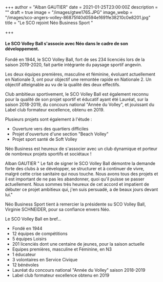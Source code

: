 +++
author = "Alban GAUTIER"
date = 2021-01-25T23:00:00Z
description = ""
draft = true
image = "/images/gtwe1765.JPG"
image_webp = "/images/sco-angers-volley-86875f40d0594e1691fe38210c0e8201.jpg"
title = "Le SCO rejoint Néo Business Sport "

+++
#### Le SCO Volley Ball s'associe avec Néo dans le cadre de son développement.

Fondé en 1944, le SCO Volley Ball, fort de ses 234 licenciés lors de la saison 2019-2020, fait partie intégrante du paysage sportif angevin.

Les deux équipes premières, masculine et féminine, évoluant actuellement en Nationale 3, ont pour objectif une remontée rapide en Nationale 2. Un objectif atteignable au vu de la qualité des deux effectifs.

Club ambitieux sportivement, le SCO Volley Ball est également reconnu pour la qualité de son projet sportif et éducatif ayant été Lauréat, sur la saison 2018-2019, du concours national "Année du Volley", et jouissant du Label club formateur excellence, obtenu en 2019.

Plusieurs projets sont également à l'étude :

* Ouverture vers des quartiers difficiles
* Projet d'ouverture d'une section "Beach Volley"
* Projet sport santé de Soft Volley

Néo Business est heureux de s'associer avec un club dynamique et porteur de nombreux projets sportifs et sociétaux !

Alban GAUTIER " Le fait de signer le SCO Volley Ball démontre la demande forte des clubs à se développer, se structurer et à continuer de vivre, malgré cette crise sanitaire qui nous touche. Nous avons tous des projets et il est important de ne pas les abandonner, quoi qu'il puisse se passer actuellement. Nous sommes très heureux de cet accord et impatient de débuter ce projet ambitieux qui, j'en suis persuadé, a de beaux jours devant lui."

Néo Business Sport tient à remercier la présidente su SCO Volley Ball, Virginie SCHNEIDER, pour sa confiance envers Néo.

Le SCO Volley Ball en bref…

* Fondé en 1944
* 12 équipes de compétitions
* 5 équipes Loisirs
* 201 licenciés dont une centaine de jeunes, pour la saison actuelle
* Equipes premières, masculine et Féminine, en N3
* 1 éducateur
* 3 volontaires en Service Civique
* 12 bénévoles
* Lauréat du concours national "Année du Volley" saison 2018-2019
* Label club formateur excellence obtenu en 2019